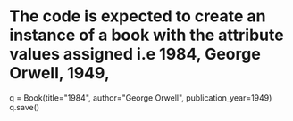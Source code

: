 # The code is expected to create an instance of a book with the attribute values assigned i.e 1984, George Orwell, 1949,
q = Book(title="1984", author="George Orwell", publication_year=1949)
q.save()
